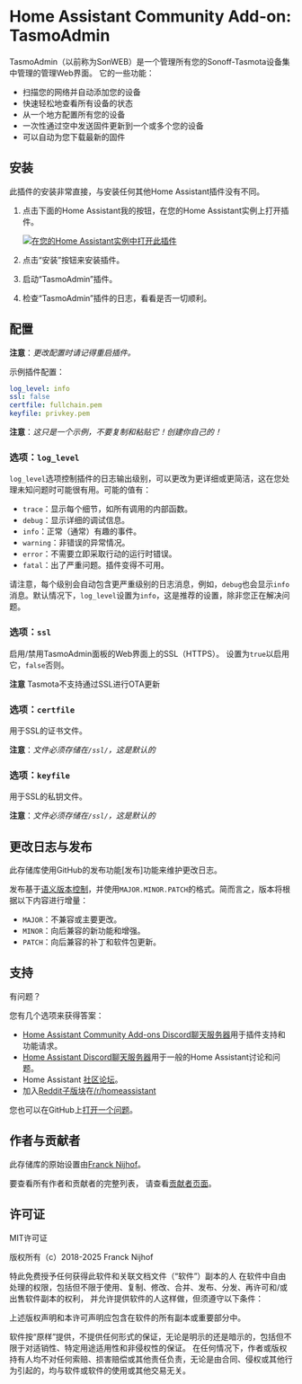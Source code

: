 # Home Assistant Community Add-on: TasmoAdmin

TasmoAdmin（以前称为SonWEB）是一个管理所有您的Sonoff-Tasmota设备集中管理的管理Web界面。
它的一些功能：

- 扫描您的网络并自动添加您的设备
- 快速轻松地查看所有设备的状态
- 从一个地方配置所有您的设备
- 一次性通过空中发送固件更新到一个或多个您的设备
- 可以自动为您下载最新的固件

## 安装

此插件的安装非常直接，与安装任何其他Home Assistant插件没有不同。

1. 点击下面的Home Assistant我的按钮，在您的Home Assistant实例上打开插件。

   [![在您的Home Assistant实例中打开此插件][addon-badge]][addon]

1. 点击“安装”按钮来安装插件。
1. 启动“TasmoAdmin”插件。
1. 检查“TasmoAdmin”插件的日志，看看是否一切顺利。

## 配置

**注意**：_更改配置时请记得重启插件。_

示例插件配置：

```yaml
log_level: info
ssl: false
certfile: fullchain.pem
keyfile: privkey.pem
```

**注意**：_这只是一个示例，不要复制和粘贴它！创建你自己的！_

### 选项：`log_level`

`log_level`选项控制插件的日志输出级别，可以更改为更详细或更简洁，这在您处理未知问题时可能很有用。可能的值有：

- `trace`：显示每个细节，如所有调用的内部函数。
- `debug`：显示详细的调试信息。
- `info`：正常（通常）有趣的事件。
- `warning`：非错误的异常情况。
- `error`：不需要立即采取行动的运行时错误。
- `fatal`：出了严重问题。插件变得不可用。

请注意，每个级别会自动包含更严重级别的日志消息，例如，`debug`也会显示`info`消息。默认情况下，`log_level`设置为`info`，这是推荐的设置，除非您正在解决问题。

### 选项：`ssl`

启用/禁用TasmoAdmin面板的Web界面上的SSL（HTTPS）。
设置为`true`以启用它，`false`否则。

**注意** Tasmota不支持通过SSL进行OTA更新

### 选项：`certfile`

用于SSL的证书文件。

**注意**：_文件必须存储在`/ssl/`，这是默认的_

### 选项：`keyfile`

用于SSL的私钥文件。

**注意**：_文件必须存储在`/ssl/`，这是默认的_

## 更改日志与发布

此存储库使用GitHub的发布功能[发布]功能来维护更改日志。

发布基于[语义版本控制][semver]，并使用`MAJOR.MINOR.PATCH`的格式。简而言之，版本将根据以下内容进行增量：

- `MAJOR`：不兼容或主要更改。
- `MINOR`：向后兼容的新功能和增强。
- `PATCH`：向后兼容的补丁和软件包更新。

## 支持

有问题？

您有几个选项来获得答案：

- [Home Assistant Community Add-ons Discord聊天服务器][discord]用于插件支持和功能请求。
- [Home Assistant Discord聊天服务器][discord-ha]用于一般的Home Assistant讨论和问题。
- Home Assistant [社区论坛][forum]。
- 加入[Reddit子版块][reddit]在[/r/homeassistant][reddit]

您也可以在GitHub上[打开一个问题][issue]。

## 作者与贡献者

此存储库的原始设置由[Franck Nijhof][frenck]。

要查看所有作者和贡献者的完整列表，
请查看[贡献者页面][contributors]。

## 许可证

MIT许可证

版权所有（c）2018-2025 Franck Nijhof

特此免费授予任何获得此软件和关联文档文件（“软件”）副本的人
在软件中自由处理的权限，包括但不限于使用、复制、修改、合并、发布、分发、再许可和/或出售软件副本的权利，
并允许提供软件的人这样做，但须遵守以下条件：

上述版权声明和本许可声明应包含在软件的所有副本或重要部分中。

软件按“原样”提供，不提供任何形式的保证，无论是明示的还是暗示的，包括但不限于对适销性、特定用途适用性和非侵权性的保证。
在任何情况下，作者或版权持有人均不对任何索赔、损害赔偿或其他责任负责，无论是由合同、侵权或其他行为引起的，均与软件或软件的使用或其他交易无关。

[addon-badge]: https://my.home-assistant.io/badges/supervisor_addon.svg
[addon]: https://my.home-assistant.io/redirect/supervisor_addon/?addon=a0d7b954_sonweb&repository_url=https%3A%2F%2Fgithub.com%2Fhassio-addons%2Frepository
[contributors]: https://github.com/hassio-addons/addon-tasmoadmin/graphs/contributors
[discord-ha]: https://discord.gg/c5DvZ4e
[discord]: https://discord.me/hassioaddons
[forum]: https://community.home-assistant.io/t/home-assistant-community-add-on-tasmoadmin/54155?u=frenck
[frenck]: https://github.com/frenck
[issue]: https://github.com/hassio-addons/addon-tasmoadmin/issues
[reddit]: https://reddit.com/r/homeassistant
[releases]: https://github.com/hassio-addons/addon-tasmoadmin/releases
[semver]: http://semver.org/spec/v2.0.0.html
